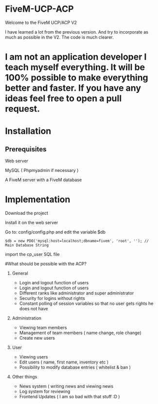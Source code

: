 # FiveM-UCP-ACP

Welcome to the FiveM UCP/ACP V2

I have learned a lot from the previous version.
And try to incorporate as much as possible in the V2.
The code is much clearer.
# I am not an application developer I teach myself everything. It will be 100% possible to make everything better and faster. If you have any ideas feel free to open a pull request.

# Installation

## Prerequisites
Web server

MySQL ( Phpmyadmin if necessary ) 

A FiveM server with a FiveM database

# Implementation

Download the project

Install it on the web server

Go to: config/config.php and edit the variable $db

```$db = new PDO('mysql:host=localhost;dbname=fivem', 'root', ''); // Main Database String```

import the cp_user SQL file

#What should be possible with the ACP?

1. General
   - Login and logout function of users
   -  Login and logout function of users
   - Different ranks like administrator and super administrator
   - Security for logins without rights
   - Constant polling of session variables so that no user gets rights he does not have
   
2. Administration
   - Viewing team members
   - Management of team members ( name change, role change)
   - Create new users
   
3. User
   - Viewing users
   - Edit users ( name, first name, inventory etc )
   - Possibility to modify database entries ( whitelist & ban )
   
4. Other things
   - News system ( writing news and viewing news
   - Log system for reviewing
   - Frontend Updates ( I am so bad with that stuff :D )
